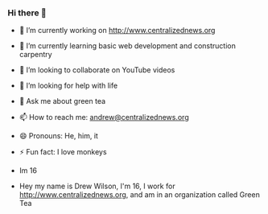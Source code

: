### Hi there 👋
- 🔭  I’m currently working on http://www.centralizednews.org
- 🌱  I’m currently learning basic web development and construction carpentry
- 👯  I’m looking to collaborate on YouTube videos
- 🤔  I’m looking for help with life
- 💬  Ask me about green tea
- 📫  How to reach me: [andrew@centralizednews.org](mailto:andrew@centralizednews.org)
- 😄  Pronouns: He, him, it
- ⚡  Fun fact: I love monkeys

- Im 16
- Hey my name is Drew Wilson, I'm 16, I work for http://www.centralizednews.org, and am in an organization called Green Tea

